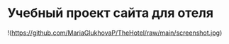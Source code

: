 # Учебный проект сайта для отеля
!(https://github.com/MariaGlukhovaP/TheHotel/raw/main/screenshot.jpg)
